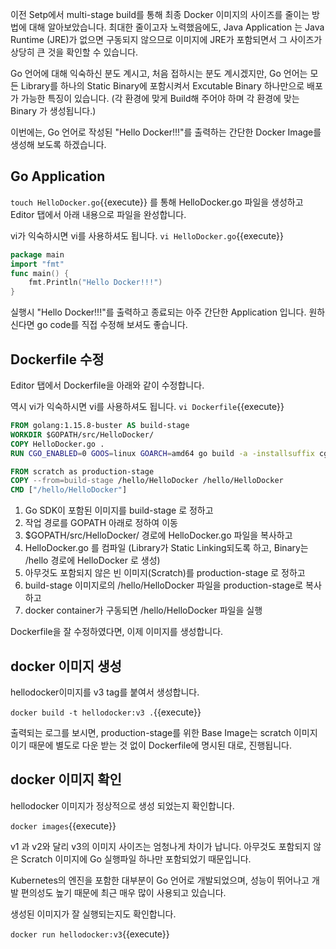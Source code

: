 이전 Setp에서 multi-stage build를 통해 최종 Docker 이미지의 사이즈를 줄이는 방법에 대해 알아보았습니다.
최대한 줄이고자 노력했음에도, Java Application 는 Java Runtime (JRE)가 없으면 구동되지 않으므로 이미지에 JRE가 포함되면서 그 사이즈가 상당히 큰 것을 확인할 수 있습니다.

Go 언어에 대해 익숙하신 분도 계시고, 처음 접하시는 분도 계시겠지만, Go 언어는 모든 Library를 하나의 Static Binary에 포함시켜서 Excutable Binary 하나만으로 배포가 가능한 특징이 있습니다. (각 환경에 맞게 Build해 주어야 하며 각 환경에 맞는 Binary 가 생성됩니다.)

이번에는, Go 언어로 작성된 "Hello Docker!!!"를 출력하는 간단한 Docker Image를 생성해 보도록 하겠습니다.

## Go Application
`touch HelloDocker.go`{{execute}} 를 통해 HelloDocker.go 파일을 생성하고
Editor 탭에서 아래 내용으로 파일을 완성합니다.

vi가 익숙하시면 vi를 사용하셔도 됩니다.
`vi HelloDocker.go`{{execute}}

```go
package main
import "fmt"
func main() {
    fmt.Println("Hello Docker!!!")
}
```

실행시 "Hello Docker!!!"를 출력하고 종료되는 아주 간단한 Application 입니다.
원하신다면 go code를 직접 수정해 보셔도 좋습니다.

## Dockerfile 수정
Editor 탭에서 Dockerfile을 아래와 같이 수정합니다.

역시 vi가 익숙하시면 vi를 사용하셔도 됩니다.
`vi Dockerfile`{{execute}}

```Dockerfile
FROM golang:1.15.8-buster AS build-stage
WORKDIR $GOPATH/src/HelloDocker/
COPY HelloDocker.go .
RUN CGO_ENABLED=0 GOOS=linux GOARCH=amd64 go build -a -installsuffix cgo -ldflags="-w -s" -o /hello/HelloDocker

FROM scratch as production-stage
COPY --from=build-stage /hello/HelloDocker /hello/HelloDocker
CMD ["/hello/HelloDocker"]
```

1. Go SDK이 포함된 이미지를 build-stage 로 정하고
2. 작업 경로를 GOPATH 아래로 정하여 이동
3. $GOPATH/src/HelloDocker/ 경로에 HelloDocker.go 파일을 복사하고
4. HelloDocker.go 를 컴파일 (Library가 Static Linking되도록 하고, Binary는 /hello 경로에 HelloDocker 로 생성)
5. 아무것도 포함되지 않은 빈 이미지(Scratch)를 production-stage 로 정하고
6. build-stage 이미지로의 /hello/HelloDocker 파일을 production-stage로 복사하고
7. docker container가 구동되면 /hello/HelloDocker 파일을 실행

Dockerfile을 잘 수정하였다면, 이제 이미지를 생성합니다.

## docker 이미지 생성
hellodocker이미지를 v3 tag를 붙여서 생성합니다.

`docker build -t hellodocker:v3 .`{{execute}}

출력되는 로그를 보시면, production-stage를 위한 Base Image는 scratch 이미지이기 때문에 별도로 다운 받는 것 없이 Dockerfile에 명시된 대로, 진행됩니다.

## docker 이미지 확인
hellodocker 이미지가 정상적으로 생성 되었는지 확인합니다.

`docker images`{{execute}}

v1 과 v2와 달리 v3의 이미지 사이즈는 엄청나게 차이가 납니다.
아무것도 포함되지 않은 Scratch 이미지에 Go 실행파일 하나만 포함되었기 때문입니다.

Kubernetes의 엔진을 포함한 대부분이 Go 언어로 개발되었으며, 성능이 뛰어나고 개발 편의성도 높기 때문에 최근 매우 많이 사용되고 있습니다.

생성된 이미지가 잘 실행되는지도 확인합니다.

`docker run hellodocker:v3`{{execute}}
